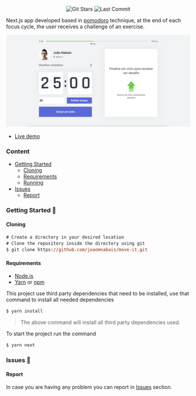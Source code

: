 <!-- VARS -->

[star-badge]: https://img.shields.io/github/stars/joaomnabais/move-it?logo=github
[last-commit-badge]: https://img.shields.io/github/last-commit/joaomnabais/move-it
[issues-url]: https://github.com/joaomnabais/move-it/issues/
[node-url]: https://nodejs.org/en
[yarn-url]: https://classic.yarnpkg.com/
[npm-url]:  https://www.npmjs.com/
[pomodoro-url]: https://www.google.com/search?q=pomodoro+technique
[live-preview-url]:  https://moveit-joaomnabais.vercel.app/

<!-- VARS -->

<div align="center">  

![Git Stars][star-badge]
![Last Commit][last-commit-badge]

</div>

Next.js app developed based in [pomodoro][pomodoro-url] technique, at the end of each focus cycle, the user receives a challenge of an exercise.

![image preview](./.github/preview.png)

* [Live demo][live-preview-url]

### Content
* [Getting Started](#Getting-Started-)
    * [Cloning](#Cloning)
    * [Requirements](#Requirements)
    * [Running](#Running)
* [Issues](#Issues-)
    * [Report](#Report)

### Getting Started 🚀

#### Cloning

```ps
# Create a directory in your desired location
# Clone the repository inside the directory using git
$ git clone https://github.com/joaomnabais/move-it.git
```

#### Requirements
* [Node.js][node-url]
* [Yarn][yarn-url] or [npm][npm-url]

This project use third party dependencies that need to be installed, use that command to install all needed dependencies

```ps
$ yarn install
```

>The above command will install all third party dependencies used.

To start the project run the command

```ps
$ yarn next
```

### Issues 🐛

#### Report

In case you are having any problem you can report in [Issues][issues-url] section.
